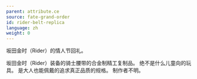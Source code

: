 ```yaml
---
parent: attribute.ce
source: fate-grand-order
id: rider-belt-replica
language: zh
weight: 0
---
```


坂田金时（Rider）的情人节回礼。

坂田金时（Rider）装备的骑士腰带的合金制精工复制品。
绝不是什么儿童向的玩具。
是大人也能佩戴的追求真正品质的规格。
制作者不明。
